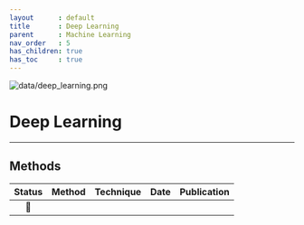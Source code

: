 ```yaml
---
layout      : default
title       : Deep Learning
parent		: Machine Learning
nav_order   : 5
has_children: true
has_toc     : true
---
```


![data/deep_learning.png](data/deep_learning.png)

# Deep Learning

---

## Methods

| Status | Method | Technique | Date | Publication |
|:------:|--------|-----------|------|-------------|
|   📑   |        |           |      |             |
